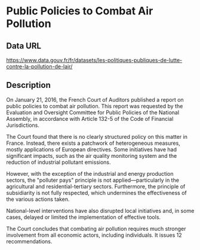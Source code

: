 # Public Policies to Combat Air Pollution

## Data URL
https://www.data.gouv.fr/fr/datasets/les-politiques-publiques-de-lutte-contre-la-pollution-de-lair/

## Description

On January 21, 2016, the French Court of Auditors published a report on public policies to combat air pollution. This report was requested by the Evaluation and Oversight Committee for Public Policies of the National Assembly, in accordance with Article 132-5 of the Code of Financial Jurisdictions.

The Court found that there is no clearly structured policy on this matter in France. Instead, there exists a patchwork of heterogeneous measures, mostly applications of European directives. Some initiatives have had significant impacts, such as the air quality monitoring system and the reduction of industrial pollutant emissions.

However, with the exception of the industrial and energy production sectors, the "polluter pays" principle is not applied—particularly in the agricultural and residential-tertiary sectors. Furthermore, the principle of subsidiarity is not fully respected, which undermines the effectiveness of the various actions taken.

National-level interventions have also disrupted local initiatives and, in some cases, delayed or limited the implementation of effective tools.

The Court concludes that combating air pollution requires much stronger involvement from all economic actors, including individuals. It issues 12 recommendations.
